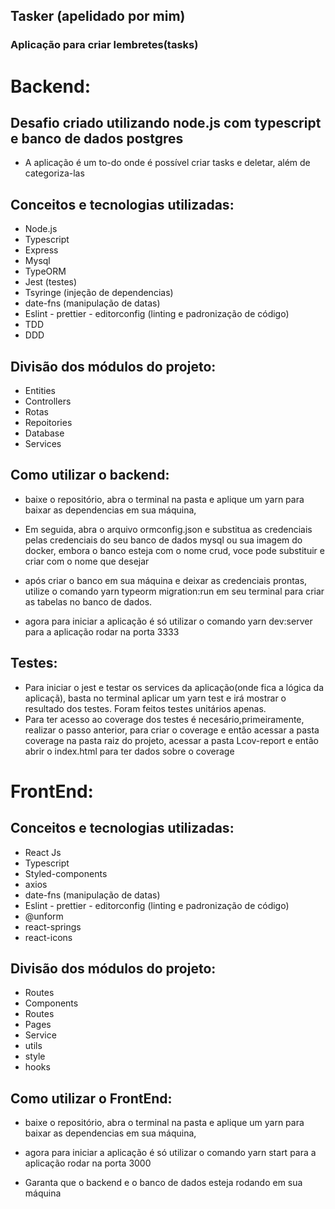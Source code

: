 ## Tasker (apelidado por mim)
### Aplicação para criar lembretes(tasks) 

# Backend: 

## Desafio criado utilizando node.js com typescript e banco de dados postgres
 - A aplicação é um to-do onde é possível criar tasks e deletar, além de categoriza-las

## Conceitos e tecnologias utilizadas:
- Node.js
- Typescript
- Express
- Mysql
- TypeORM
- Jest (testes)
- Tsyringe (injeção de dependencias)
- date-fns (manipulação de datas)
- Eslint - prettier - editorconfig (linting e padronização de código)
- TDD
- DDD

## Divisão dos módulos do projeto:
- Entities
- Controllers
- Rotas
- Repoitories
- Database
- Services

## Como utilizar o backend:
- baixe o repositório, abra o terminal na pasta e aplique um yarn para baixar as dependencias em sua máquina,

- Em seguida, abra o arquivo ormconfig.json e substitua as credenciais pelas credenciais do seu banco de dados mysql ou sua imagem do docker, embora o banco esteja com o nome crud, voce pode substituir e criar com o nome que desejar

- após criar o banco em sua máquina e deixar as credenciais prontas, utilize o comando yarn typeorm migration:run em seu terminal para criar as tabelas no banco de dados.

- agora para iniciar a aplicação é só utilizar o comando yarn dev:server para a aplicação rodar na porta 3333

## Testes:
- Para iniciar o jest e testar os services da aplicação(onde fica a lógica da aplicaçã), basta no terminal aplicar um yarn test e irá mostrar o resultado dos testes. Foram feitos testes unitários apenas.
- Para ter acesso ao coverage dos testes é necesário,primeiramente, realizar o passo anterior, para criar o coverage e então acessar a pasta coverage na pasta raiz do projeto, acessar a pasta Lcov-report e então abrir o index.html para ter dados sobre o coverage

# FrontEnd:
## Conceitos e tecnologias utilizadas:
- React Js
- Typescript
- Styled-components
- axios
- date-fns (manipulação de datas)
- Eslint - prettier - editorconfig (linting e padronização de código)
- @unform
- react-springs
- react-icons

## Divisão dos módulos do projeto:
- Routes
- Components
- Routes
- Pages
- Service
- utils
- style
- hooks

## Como utilizar o FrontEnd:
- baixe o repositório, abra o terminal na pasta e aplique um yarn para baixar as dependencias em sua máquina,

- agora para iniciar a aplicação é só utilizar o comando yarn start para a aplicação rodar na porta 3000

- Garanta que o backend e o banco de dados esteja rodando em sua máquina
